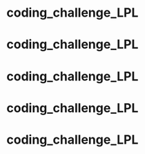 # coding_challenge_LPL
# coding_challenge_LPL
# coding_challenge_LPL
# coding_challenge_LPL
# coding_challenge_LPL
